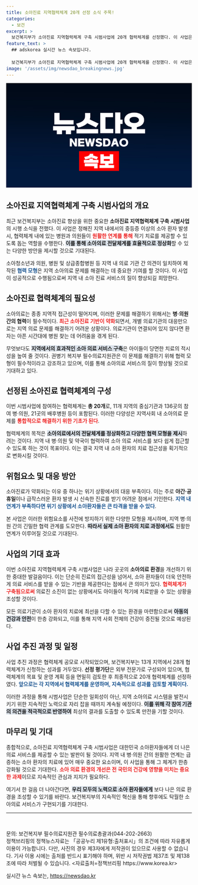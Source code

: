 ```yaml
---
title: 소아진료 지역협력체계 20개 선정 소식 주목!
categories:
  - 보건
excerpt: >
  보건복지부가 소아진료 지역협력체계 구축 시범사업에 20개 협력체계를 선정했다. 이 사업은 소아환자의 적기 치료를 위한 의료기관 간 연계를 강화하여 지역 내 소아의료 문제 해결을 목표로 한다.
feature_text: >
  ## adskorea 실시간 뉴스 속보입니다.

  보건복지부가 소아진료 지역협력체계 구축 시범사업에 20개 협력체계를 선정했다. 이 사업은 소아환자의 적기 치료를 위한 의료기관 간 연계를 강화하여 지역 내 소아의료 문제 해결을 목표로 한다.
image: '/assets/img/newsdao_breakingnews.jpg'
---
```


<p><img src="/assets/img/newsdao_breakingnews.jpg" alt="adskorea 속보" /></p>

<h2 data-ke-size="size26">소아진료 지역협력체계 구축 시범사업의 개요</h2>

<p data-ke-size="size16">최근 보건복지부는 소아진료 향상을 위한 중요한 <b>소아진료 지역협력체계 구축 시범사업</b>의 시행 소식을 전했다. 이 사업은 정해진 지역 내에서의 중등증 이상의 소아 환자 발생 시, 협력체계 내에 있는 병원과 의원들이 <b><span style="color: #ee2323;">원활한 연계를 통해</span></b> 적기 치료를 제공할 수 있도록 돕는 역할을 수행한다. <b><span style="background-color: #21538527;">이를 통해 소아의료 전달체계를 효율적으로 정상화</span></b>할 수 있는 다양한 방안을 제시할 것으로 기대된다. </p>

<p data-ke-size="size16">소아청소년과 의원, 병원 및 상급종합병원 등 지역 내 의료 기관 간 의견이 일치하여 제작된 <b><span style="color: #1a5490;">협력 모형</span></b>은 지역 소아의료 문제를 해결하는 데 중요한 기여를 할 것이다. 이 사업이 성공적으로 수행됨으로써 지역 내 소아 진료 서비스의 질이 향상되길 희망한다.</p>

<h2 data-ke-size="size26">소아진료 협력체계의 필요성</h2>

<p data-ke-size="size16">소아의료는 종종 지역적 접근성이 떨어지며, 이러한 문제를 해결하기 위해서는 <b>병·의원 간의 협력</b>이 필수적이다. <b><span style="color: #ee2323;">최근 소아진료 기반이 약화</span></b>되면서, 개별 의료기관의 대응만으로는 지역 의료 문제를 해결하기 어려운 상황이다. 의료기관이 연결되어 있지 않다면 환자는 아픈 시간대에 병원 찾는 데 어려움을 겪게 된다.</p>

<p data-ke-size="size16">무엇보다도 <b><span style="background-color: #21538527;">지역에서의 효과적인 소아 의료 서비스 구축</span></b>은 아이들이 당면한 치료의 적시성을 높여 줄 것이다. 권병기 복지부 필수의료지원관은 이 문제를 해결하기 위해 협력 모형이 필수적이라고 강조하고 있으며, 이를 통해 소아의료 서비스의 질이 향상될 것으로 기대하고 있다.</p>

<h2 data-ke-size="size26">선정된 소아진료 협력체계의 구성</h2>

<p data-ke-size="size16">이번 시범사업에 참여하는 협력체계는 <b>총 20개</b>로, 11개 지역의 중심기관과 136곳의 참여 병·의원, 21곳의 배후병원 등이 포함된다. 이러한 다양성은 지역사회 내 소아의료 문제를 <b><span style="color: #ee2323;">통합적으로 해결하기 위한 기초가 된다</span></b>.</p>

<p data-ke-size="size16">협력체계의 목적은 <b><span style="background-color: #21538527;">소아의료에서의 전달체계를 정상화하고 다양한 협력 모형을 제시</span></b>하려는 것이다. 지역 내 병·의원 및 약국이 협력하여 소아 의료 서비스를 보다 쉽게 접근할 수 있도록 하는 것이 목표이다. 이는 결국 지역 내 소아 환자의 치료 접근성을 획기적으로 변화시킬 것이다.</p>

<h2 data-ke-size="size26">위험요소 및 대응 방안</h2>

<p data-ke-size="size16">소아진료가 약화되는 이유 중 하나는 위기 상황에서의 대응 부족이다. 이는 주로 <b>야간·공휴일</b>이나 급작스러운 환자 발생 시 신속한 진료를 받기 어려운 점에서 기인한다. <b><span style="color: #1a5490;">지역 내 연계가 부족하다면 위기 상황에서 소아환자들은 큰 타격을 받을 수 있다</span></b>.</p>

<p data-ke-size="size16">본 사업은 이러한 위험요소를 사전에 방지하기 위한 다양한 모형을 제시하며, 지역 병·의원 간의 긴밀한 협력 관계를 도모한다. <b><span style="background-color: #21538527;">따라서 실제 소아 환자의 치료 과정에서도</span></b> 원활한 연계가 이루어질 것으로 기대된다.</p>

<h2 data-ke-size="size26">사업의 기대 효과</h2>

<p data-ke-size="size16">이번 소아진료 지역협력체계 구축 시범사업은 나라 곳곳의 <b>소아의료 환경</b>을 개선하기 위한 중대한 발걸음이다. 이는 단순히 진료의 접근성을 넘어서, 소아 환자들이 더욱 안전하게 의료 서비스를 받을 수 있는 기반을 제공한다는 점에서 큰 의미가 있다. <b><span style="color: #ee2323;">협력체계가 구축됨으로써</span></b> 의료진 소진이 없는 상황에서도 아이들이 적기에 치료받을 수 있는 상황을 조성할 것이다.</p>

<p data-ke-size="size16">모든 의료기관이 소아 환자의 치료에 최선을 다할 수 있는 환경을 마련함으로써 <b><span style="background-color: #21538527;">아동의 건강과 안전</span></b>이 한층 강화되고, 이를 통해 지역 사회 전체의 건강이 증진될 것으로 예상된다.</p>

<h2 data-ke-size="size26">사업 추진 과정 및 일정</h2>

<p data-ke-size="size16">사업 추진 과정은 협력체계 공모로 시작되었으며, 보건복지부는 13개 지역에서 28개 협력체계가 신청하는 성과를 거두었다. <b>선정 평가단</b>은 외부 전문가로 구성되어 있으며, 협력체계의 목표 및 운영 계획 등을 면밀히 검토한 후 최종적으로 20개 협력체계를 선정하였다. <b><span style="color: #1a5490;">앞으로는 각 지역에서 협력체계를 운영하며, 지속적으로 성과를 검토할 계획이다.</span></b></p>

<p data-ke-size="size16">이러한 과정을 통해 시범사업은 단순한 일회성이 아닌, 지역 소아의료 시스템을 발전시키기 위한 지속적인 노력으로 자리 잡을 때까지 계속될 예정이다. <b><span style="background-color: #21538527;">이를 위해 각 참여 기관의 의견을 적극적으로 반영하여</span></b> 최상의 결과를 도출할 수 있도록 만전을 기할 것이다.</p>

<h2 data-ke-size="size26">마무리 및 기대</h2>

<p data-ke-size="size16">종합적으로, 소아진료 지역협력체계 구축 시범사업은 대한민국 소아환자들에게 더 나은 의료 서비스를 제공할 수 있는 발판이 될 것이다. 지역 내 병·의원 간의 원활한 연계는 급증하는 소아 환자의 치료에 있어 매우 중요한 요소이며, 이 사업을 통해 그 체계가 한층 강화될 것으로 기대한다. <b><span style="color: #ee2323;">소아 의료 환경의 개선은 전 국민의 건강에 영향을 미치는 중요한 과제</span></b>이므로 지속적인 관심과 지지가 필요하다.</p>

<p data-ke-size="size16">여기서 한 걸음 더 나아간다면, <b><span style="background-color: #21538527;">우리 모두의 노력으로 소아 환자들에게</span></b> 보다 나은 의료 환경을 조성할 수 있기를 바란다. 보건복지부의 지속적인 혁신을 통해 향후에도 탁월한 소아의료 서비스가 구현되기를 기대한다.</p>

<hr>

<p data-ke-size="size16">&nbsp;</p>

<p data-ke-size="size16">문의: 보건복지부 필수의료지원관 필수의료총괄과(044-202-2663)<br>
정책브리핑의 정책뉴스자료는 「공공누리 제1유형:출처표시」의 조건에 따라 자유롭게 이용이 가능합니다. 다만, 사진의 경우 제3자에게 저작권이 있으므로 사용할 수 없습니다. 기사 이용 시에는 출처를 반드시 표기해야 하며, 위반 시 저작권법 제37조 및 제138조에 따라 처벌될 수 있습니다. <자료출처=정책브리핑 https://www.korea.kr></p>
실시간 뉴스 속보는, <a href="https://newsdao.kr" rel="dofollow">https://newsdao.kr</a>


